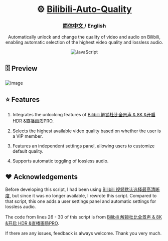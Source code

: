 <div align="center">

# ⚙ [Bilibili-Auto-Quality](https://github.com/AHCorn/Bilibili-Auto-Quality/raw/main/Bilibili-Auto-Quality.user.js)

### <a href="https://github.com/AHCorn/Bilibili-Auto-Quality"> 简体中文 </a> / English 

Automatically unlock and change the quality of video and audio on Bilibili, enabling automatic selection of the highest video quality and lossless audio.

![JavaScript](https://img.shields.io/badge/javascript-%23323330.svg?style=for-the-badge&logo=javascript&logoColor=%23F7DF1E) 

</div>

## 🗄 Preview

  
![image](https://github.com/AHCorn/Bilibili-Auto-Quality/assets/42889600/e3c5b814-0fee-4773-9273-2e02290c1b4c)

## ⭐ Features

1. Integrates the unlocking features of [Bilibili 解锁杜比全景声 & 8K &开启 HDR &直播画质PRO](https://greasyfork.org/zh-TW/scripts/441403).

2. Selects the highest available video quality based on whether the user is a VIP member.
   
3. Features an independent settings panel, allowing users to customize default quality.
   
4. Supports automatic toggling of lossless audio.

## ❤ Acknowledgements
Before developing this script, I had been using [Bilibili 视频默认选择最高清晰度](https://greasyfork.org/zh-CN/scripts/374770-bilibili-%E8%A7%86%E9%A2%91%E9%BB%98%E8%AE%A4%E9%80%89%E6%8B%A9%E6%9C%80%E9%AB%98%E6%B8%85%E6%99%B0%E5%BA%A6), but since it was no longer available, I rewrote this script. Compared to that script, this one adds a user settings panel and automatic settings for lossless audio.

The code from lines 26 - 30 of this script is from [Bilibili 解锁杜比全景声 & 8K &开启 HDR &直播画质PRO](https://greasyfork.org/zh-TW/scripts/441403).

If there are any issues, feedback is always welcome. Thank you very much.


